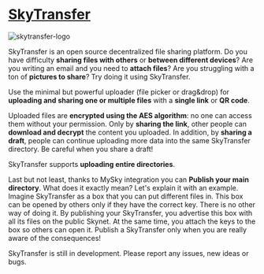 # [SkyTransfer](http://skytransfer.hns.siasky.net/)

![skytransfer-logo](https://siasky.net/MAAORin8Q10kmdSN_BfmCmC2oOZ6wQmeobC2TSScKgAmiA)

SkyTransfer is an open source decentralized file sharing platform. Do you have difficulty **sharing files with others** or **between different devices**? Are you writing an email and you need to **attach files**? Are you struggling with a ton of **pictures to share**? Try doing it using SkyTransfer.

Use the minimal but powerful uploader (file picker or drag&drop) for **uploading and sharing one or multiple files** with a **single link** or **QR code**.

Uploaded files are **encrypted using the AES algorithm**: no one can access them without your permission. Only by **sharing the link**, other people can **download and decrypt** the content you uploaded. In addition, by **sharing a draft**, people can continue uploading more data into the same SkyTransfer directory. Be careful when you share a draft!

SkyTransfer supports **uploading entire directories**.

Last but not least, thanks to MySky integration you can **Publish your main directory**. What does it exactly mean? Let's explain it with an example. Imagine SkyTransfer as a box that you can put different files in. This box can be opened by others only if they have the correct key. There is no other way of doing it. By publishing your SkyTransfer, you advertise this box with all its files on the public Skynet. At the same time, you attach the keys to the box so others can open it. Publish a SkyTransfer only when you are really aware of the consequences!

SkyTransfer is still in development. Please report any issues, new ideas or bugs.